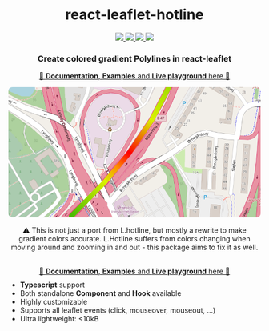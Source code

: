 

<div align="center">
    <h1>react-leaflet-hotline</h2>
    <div>
        <p align="center">
          <a aria-label="MIT License" href="https://opensource.org/licenses/MIT">
            <img src="https://img.shields.io/badge/License-MIT-yellow.svg?style=for-the-badge">
          </a>
          <a aria-label="NPM" href="https://www.npmjs.com/package/react-leaflet-hotline">
            <img src="https://img.shields.io/npm/v/react-leaflet-hotline?style=for-the-badge">
          </a>
          <a aria-label="GitHub last commit" href="https://www.npmjs.com/package/react-leaflet-hotline">
            <img src="https://img.shields.io/github/last-commit/peacefulotter/react-leaflet-hotline?style=for-the-badge">
          </a>
            <a aria-label="npm bundle size" href="https://www.npmjs.com/package/react-leaflet-hotline">
            <img src="https://img.shields.io/bundlephobia/min/react-leaflet-hotline@latest?style=for-the-badge">
          </a>
        </p>
    </div>
    <h3>Create colored gradient Polylines in react-leaflet</h3>
    <a href="https://react-leaflet-hotline.netlify.app" target="_blank">
      📝 <b>Documentation</b>, <b>Examples</b> and <b>Live playground</b> here 🎨
    </a>
    <br />
    <p align="center">
        <img style='border-radius: 8px' src="./overview.png" alt="" width="850px" />
    </p>
    <p>⚠️ This is not just a port from L.hotline, but mostly a rewrite to make gradient colors accurate. L.Hotline suffers from colors changing when moving around and zooming in and out - this package aims to fix it as well.</p>
</div>
<br />
<div align="center">
    <a href="https://react-leaflet-hotline.netlify.app" target="_blank">
      📝 <b>Documentation</b>, <b>Examples</b> and <b>Live playground</b> here 🎨
    </a>
</div>
<div>
  <ul style='margin-top: 10px'>
    <li><b>Typescript</b> support</li>
    <li>Both standalone <b>Component</b> and <b>Hook</b> available</li>
    <li>Highly customizable</li>
    <li>Supports all leaflet events (click, mouseover, mouseout, ...)</li>
    <li>Ultra lightweight: &#60;10kB</li>
  </ul>
</div>

<div>
  
</div>
